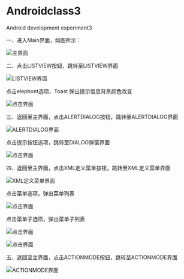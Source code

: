 # Androidclass3
Android development experiment3  

一、进入Main界面，如图所示：  

![主界面](https://github.com/xinchanghao/androidclass3/blob/master/app/src/main/res/images/1.png)  

二、点击LISTVIEW按钮，跳转至LISTVIEW界面  

![LISTVIEW界面](https://github.com/xinchanghao/androidclass3/blob/master/app/src/main/res/images/2.png)  

点击elephont选项，Toast 弹出提示信息背景颜色改变

![点击界面](https://github.com/xinchanghao/androidclass3/blob/master/app/src/main/res/images/3.png) 

三、返回至主界面，点击ALERTDIALOG按钮，跳转至ALERTDIALOG界面  

![ALERTDIALOG界面](https://github.com/xinchanghao/androidclass3/blob/master/app/src/main/res/images/9.png)  

点击提示按钮选项，跳转至DIALOG弹窗界面  

![点击界面](https://github.com/xinchanghao/androidclass3/blob/master/app/src/main/res/images/10.png)

四、返回至主界面，点击XML定义菜单按钮，跳转至XML定义菜单界面  

![XML定义菜单界面](https://github.com/xinchanghao/androidclass3/blob/master/app/src/main/res/images/4.png)  

点击菜单选项，弹出菜单列表

![点击界面](https://github.com/xinchanghao/androidclass3/blob/master/app/src/main/res/images/5.png) 

点击菜单子选项，弹出菜单子列表

![点击界面](https://github.com/xinchanghao/androidclass3/blob/master/app/src/main/res/images/6.png) 

![点击界面](https://github.com/xinchanghao/androidclass3/blob/master/app/src/main/res/images/7.png) 

五、返回至主界面，点击ACTIONMODE按钮，跳转至ACTIONMODE界面  

![ACTIONMODE界面](https://github.com/xinchanghao/androidclass3/blob/master/app/src/main/res/images/8.png)  

